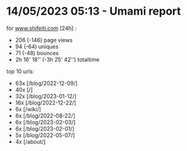 # 14/05/2023 05:13 - Umami report
for www.shifeiti.com [24h] :

 - 206 (-146) page views
 - 94 (-64) uniques
 - 71 (-48) bounces
 - 2h 16' 18'' (-3h 25' 42'') totaltime


top 10 urls:
 - 63x [/blog/2022-12-09/]
 - 40x [/]
 - 32x [/blog/2023-01-12/]
 - 16x [/blog/2022-12-22/]
 - 6x [/wiki/]
 - 6x [/blog/2022-08-22/]
 - 6x [/blog/2023-02-03/]
 - 6x [/blog/2023-02-01/]
 - 5x [/blog/2022-05-07/]
 - 4x [/about/]


